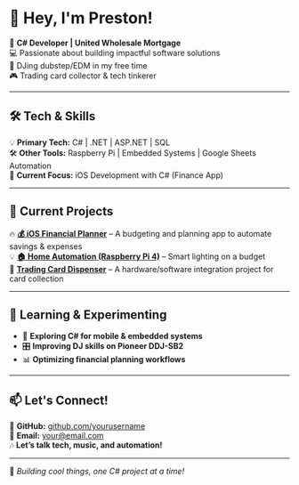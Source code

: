 # 👋 Hey, I'm Preston!  

🚀 **C# Developer | United Wholesale Mortgage**  
💻 Passionate about building impactful software solutions  
🎵 DJing dubstep/EDM in my free time  
🎮 Trading card collector & tech tinkerer  

---

## 🛠️ Tech & Skills  
💡 **Primary Tech:** C# | .NET | ASP.NET | SQL  
🛠️ **Other Tools:** Raspberry Pi | Embedded Systems | Google Sheets Automation  
📱 **Current Focus:** iOS Development with C# (Finance App)  

---

## 🚀 Current Projects  
🔥 **[💰 iOS Financial Planner](#)** – A budgeting and planning app to automate savings & expenses  
💡 **[🏠 Home Automation (Raspberry Pi 4)](#)** – Smart lighting on a budget  
🎴 **[Trading Card Dispenser](#)** – A hardware/software integration project for card collection  

---

## 🧠 Learning & Experimenting  
- 🔹 **Exploring C# for mobile & embedded systems**  
- 🎛️ **Improving DJ skills on Pioneer DDJ-SB2**  
- 📊 **Optimizing financial planning workflows**  

---

## 📫 Let's Connect!  
💼 **GitHub:** [github.com/yourusername](https://github.com/yourusername)  
📧 **Email:** your@email.com  
🎶 **Let’s talk tech, music, and automation!**  

---

🚀 *Building cool things, one C# project at a time!*  
